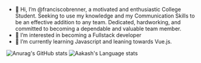- 👋 Hi, I’m @franciscobrenner, a motivated and enthusiastic College Student. Seeking to use
my knowledge and my Communication Skills to be an effective addition to any team. Dedicated,
hardworking, and committed to becoming a dependable and valuable team member. 
- 👀 I’m interested in becoming a Fullstack developer
- 🌱 I’m currently learning Javascript and leaning towards Vue.js.

![Anurag's GitHub stats](https://github-readme-stats.vercel.app/api?username=franciscobrenner&show_icons=true&theme=dracula)
![Aakash's Language stats](https://github-readme-stats-eight-theta.vercel.app/api/top-langs/?username=franciscobrenner&layout=compact&langs_count=8&hide_border=true)

<!---
franciscobrenner/franciscobrenner is a ✨ special ✨ repository because its `README.md` (this file) appears on your GitHub profile.
You can click the Preview link to take a look at your changes.
--->
